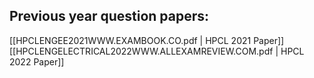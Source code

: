 
## Previous year question papers:
[[HPCLENGEE2021WWW.EXAMBOOK.CO.pdf | HPCL 2021 Paper]]
[[HPCLENGELECTRICAL2022WWW.ALLEXAMREVIEW.COM.pdf | HPCL 2022 Paper]]

